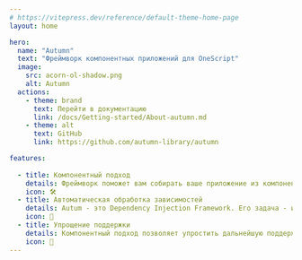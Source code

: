 ```yaml
---
# https://vitepress.dev/reference/default-theme-home-page
layout: home

hero:
  name: "Autumn"
  text: "Фреймворк компонентных приложений для OneScript"
  image:
    src: acorn-ol-shadow.png
    alt: Autumn
  actions:
    - theme: brand
      text: Перейти в документацию
      link: /docs/Getting-started/About-autumn.md
    - theme: alt
      text: GitHub
      link: https://github.com/autumn-library/autumn

features:
  
  - title: Компонентный подход
    details: Фреймворк поможет вам собирать ваше приложение из компонентов, без необходимости заниматься их собственным созданием или настройкой
    icon: 🛠️
  - title: Автоматическая обработка зависимостей
    details: Autum - это Dependency Injection Framework. Его задача - исключение необходимости разработчику следить за составом, количеством и порядком параметров конструирования при создании новых объектов с зависимостями
    icon: 🤖
  - title: Упрощение поддержки
    details: Компонентный подход позволяет упростить дальнейшую поддержку проекта благодаря сохранению ПЕО (Принципа Единой Ответственности)
    icon: 🙂
---
```


